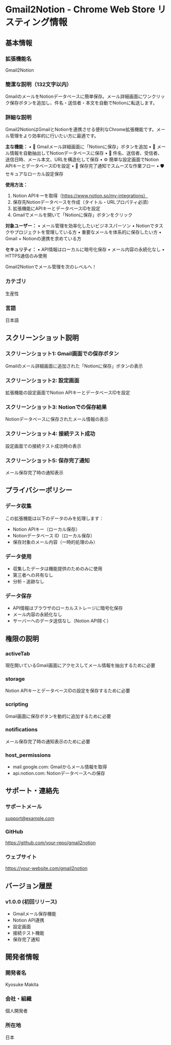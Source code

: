 # Gmail2Notion - Chrome Web Store リスティング情報

## 基本情報

### 拡張機能名
Gmail2Notion

### 簡潔な説明（132文字以内）
GmailのメールをNotionデータベースに簡単保存。メール詳細画面にワンクリック保存ボタンを追加し、件名・送信者・本文を自動でNotionに転送します。

### 詳細な説明

Gmail2NotionはGmailとNotionを連携させる便利なChrome拡張機能です。メール管理をより効率的に行いたい方に最適です。

**主な機能：**
• 📧 Gmailメール詳細画面に「Notionに保存」ボタンを追加
• 🔄 メール情報を自動抽出してNotionデータベースに保存
• 📝 件名、送信者、受信者、送信日時、メール本文、URLを構造化して保存
• ⚙️ 簡単な設定画面でNotion APIキーとデータベースIDを設定
• 🔔 保存完了通知でスムーズな作業フロー
• 🛡️ セキュアなローカル設定保存

**使用方法：**
1. Notion APIキーを取得（https://www.notion.so/my-integrations）
2. 保存先Notionデータベースを作成（タイトル・URLプロパティ必須）
3. 拡張機能にAPIキーとデータベースIDを設定
4. Gmailでメールを開いて「Notionに保存」ボタンをクリック

**対象ユーザー：**
• メール管理を効率化したいビジネスパーソン
• Notionでタスクやプロジェクトを管理している方
• 重要なメールを体系的に保存したい方
• Gmail + Notionの連携を求めている方

**セキュリティ：**
• API情報はローカルに暗号化保存
• メール内容の永続化なし
• HTTPS通信のみ使用

Gmail2Notionでメール管理を次のレベルへ！

### カテゴリ
生産性

### 言語
日本語

## スクリーンショット説明

### スクリーンショット1: Gmail画面での保存ボタン
Gmailのメール詳細画面に追加された「Notionに保存」ボタンの表示

### スクリーンショット2: 設定画面
拡張機能の設定画面でNotion APIキーとデータベースIDを設定

### スクリーンショット3: Notionでの保存結果
Notionデータベースに保存されたメール情報の表示

### スクリーンショット4: 接続テスト成功
設定画面での接続テスト成功時の表示

### スクリーンショット5: 保存完了通知
メール保存完了時の通知表示

## プライバシーポリシー

### データ収集
この拡張機能は以下のデータのみを処理します：
- Notion APIキー（ローカル保存）
- Notionデータベース ID（ローカル保存）
- 保存対象のメール内容（一時的処理のみ）

### データ使用
- 収集したデータは機能提供のためのみに使用
- 第三者への共有なし
- 分析・追跡なし

### データ保存
- API情報はブラウザのローカルストレージに暗号化保存
- メール内容の永続化なし
- サーバーへのデータ送信なし（Notion API除く）

## 権限の説明

### activeTab
現在開いているGmail画面にアクセスしてメール情報を抽出するために必要

### storage
Notion APIキーとデータベースIDの設定を保存するために必要

### scripting
Gmail画面に保存ボタンを動的に追加するために必要

### notifications
メール保存完了時の通知表示のために必要

### host_permissions
- mail.google.com: Gmailからメール情報を取得
- api.notion.com: Notionデータベースへの保存

## サポート・連絡先

### サポートメール
support@example.com

### GitHub
https://github.com/your-repo/gmail2notion

### ウェブサイト
https://your-website.com/gmail2notion

## バージョン履歴

### v1.0.0 (初回リリース)
- Gmailメール保存機能
- Notion API連携
- 設定画面
- 接続テスト機能
- 保存完了通知

## 開発者情報

### 開発者名
Kyosuke Makita

### 会社・組織
個人開発者

### 所在地
日本 